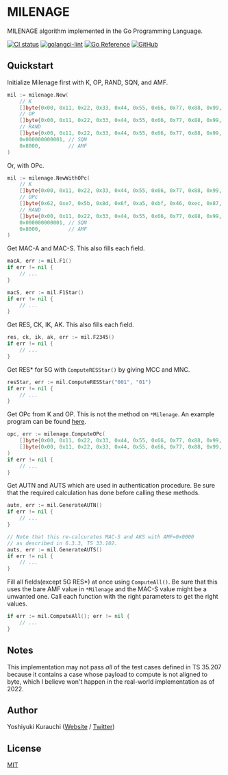 # MILENAGE

MILENAGE algorithm implemented in the Go Programming Language.

[![CI status](https://github.com/wmnsk/milenage/actions/workflows/go.yml/badge.svg)](https://github.com/wmnsk/milenage/actions/workflows/go.yml)
[![golangci-lint](https://github.com/wmnsk/milenage/actions/workflows/golangci-lint.yml/badge.svg)](https://github.com/wmnsk/milenage/actions/workflows/golangci-lint.yml)
[![Go Reference](https://pkg.go.dev/badge/github.com/wmnsk/milenage.svg)](https://pkg.go.dev/github.com/wmnsk/milenage)
[![GitHub](https://img.shields.io/github/license/mashape/apistatus.svg)](https://github.com/wmnsk/milenage/blob/main/LICENSE)

## Quickstart

Initialize Milenage first with K, OP, RAND, SQN, and AMF.

```go
mil := milenage.New(
	// K
	[]byte{0x00, 0x11, 0x22, 0x33, 0x44, 0x55, 0x66, 0x77, 0x88, 0x99, 0xaa, 0xbb, 0xcc, 0xdd, 0xee, 0xff},
	// OP
	[]byte{0x00, 0x11, 0x22, 0x33, 0x44, 0x55, 0x66, 0x77, 0x88, 0x99, 0xaa, 0xbb, 0xcc, 0xdd, 0xee, 0xff},
	// RAND
	[]byte{0x00, 0x11, 0x22, 0x33, 0x44, 0x55, 0x66, 0x77, 0x88, 0x99, 0xaa, 0xbb, 0xcc, 0xdd, 0xee, 0xff},
	0x000000000001, // SQN
	0x8000,         // AMF
)
```

Or, with OPc.

```go
mil := milenage.NewWithOPc(
	// K
	[]byte{0x00, 0x11, 0x22, 0x33, 0x44, 0x55, 0x66, 0x77, 0x88, 0x99, 0xaa, 0xbb, 0xcc, 0xdd, 0xee, 0xff},
	// OPc
	[]byte{0x62, 0xe7, 0x5b, 0x8d, 0x6f, 0xa5, 0xbf, 0x46, 0xec, 0x87, 0xa9, 0x27, 0x6f, 0x9d, 0xf5, 0x4d},
	// RAND
	[]byte{0x00, 0x11, 0x22, 0x33, 0x44, 0x55, 0x66, 0x77, 0x88, 0x99, 0xaa, 0xbb, 0xcc, 0xdd, 0xee, 0xff},
	0x000000000001, // SQN
	0x8000,         // AMF
)
```

Get MAC-A and MAC-S. This also fills each field.

```go
macA, err := mil.F1()
if err != nil {
	// ...
}

macS, err := mil.F1Star()
if err != nil {
	// ...
}
```

Get RES, CK, IK, AK. This also fills each field.

```go
res, ck, ik, ak, err := mil.F2345()
if err != nil {
	// ...
}
```

Get RES* for 5G with `ComputeRESStar()` by giving MCC and MNC.

```go
resStar, err := mil.ComputeRESStar("001", "01")
if err != nil {
	// ...
}
```

Get OPc from K and OP. This is not the method on `*Milenage`. An example program can be found [here](./examples/compute_opc).

```go
opc, err := milenage.ComputeOPc(
	[]byte{0x00, 0x11, 0x22, 0x33, 0x44, 0x55, 0x66, 0x77, 0x88, 0x99, 0xaa, 0xbb, 0xcc, 0xdd, 0xee, 0xff},
	[]byte{0x00, 0x11, 0x22, 0x33, 0x44, 0x55, 0x66, 0x77, 0x88, 0x99, 0xaa, 0xbb, 0xcc, 0xdd, 0xee, 0xff},
)
if err != nil {
	// ...
}
```

Get AUTN and AUTS which are used in authentication procedure.
Be sure that the required calculation has done before calling these methods.

```go
autn, err := mil.GenerateAUTN()
if err != nil {
	// ...
}

// Note that this re-calcurates MAC-S and AKS with AMF=0x0000
// as described in 6.3.3, TS 33.102.
auts, err := mil.GenerateAUTS()
if err != nil {
	// ...
}
```

Fill all fields(except 5G RES*) at once using `ComputeAll()`.
Be sure that this uses the bare AMF value in `*Milenage` and the MAC-S value might be a unwanted one.
Call each function with the right parameters to get the right values.

```go
if err := mil.ComputeAll(); err != nil {
	// ...
}
```

## Notes

This implementation may not pass _all_ of the test cases defined in TS 35.207 because it contains a case
whose payload to compute is not aligned to byte, which I believe won't happen in the real-world implementation as of 2022.

## Author

Yoshiyuki Kurauchi ([Website](https://wmnsk.com/) / [Twitter](https://twitter.com/wmnskdmms))

## License

[MIT](https://github.com/wmnsk/milenage/blob/main/LICENSE)
